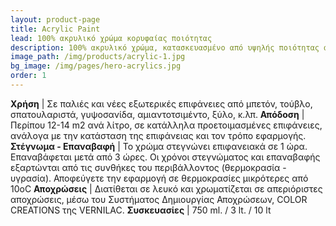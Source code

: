 ```yaml
---
layout: product-page
title: Acrylic Paint
lead: 100% ακρυλικό χρώμα κορυφαίας ποιότητας
description: 100% ακρυλικό χρώμα, κατασκευασμένο από υψηλής ποιότητας ακρυλικές ρητίνες για πολύ μεγάλες αντοχές. Δεν κιτρινίζει, απλώνει θαυμάσια και συνδυάζει εξαιρετικές αντοχές στις δυσμενείς καιρικές συνθήκες, μεγάλη διάρκεια ζωής, άριστη καλυπτικότητα, υψηλή λευκότητα και ευκολία εφαρμογής. <br/><br/>Το ACRYLIC PAINT συνιστάται κυρίως για εξωτερική χρήση σε παλιές και νέες επιφάνειες από σοβά, μπετόν, τούβλο, γυψοσανίδα, αμιαντοτσιμέντο, ξύλο, κ.λπ. και είναι ιδανικό για την προστασία ορεινών ή παραθαλάσσιων κτιρίων, ξενοδοχείων και γενικότερα επιφανειών που δέχονται έντονες κλιματολογικές καταπονήσεις από την ηλιακή ακτινοβολία, τη βροχή, την υγρασία και τους ατμοσφαιρικούς ρύπους. <br/><br/>Το ACRYLIC PAINT δίνει ένα ομοιόμορφο ματ τελείωμα που αδιαβροχοποιεί την επιφάνεια, ενώ ταυτόχρονα αφήνει τους τοίχους να αναπνέουν.
image_path: /img/products/acrylic-1.jpg
bg_image: /img/pages/hero-acrylics.jpg
order: 1
---
```


**Χρήση** | Σε παλιές και νέες εξωτερικές επιφάνειες από μπετόν, τούβλο, σπατουλαριστά, γυψοσανίδα, αμιαντοτσιμέντο, ξύλο, κ.λπ.
**Απόδοση** | Περίπου 12-14 m2 ανά λίτρο, σε κατάλληλα προετοιμασμένες επιφάνειες, ανάλογα με την κατάσταση της επιφάνειας και τον τρόπο εφαρμογής.
**Στέγνωμα - Επαναβαφή** | Το χρώμα στεγνώνει επιφανειακά σε 1 ώρα. Επαναβάφεται μετά από 3 ώρες. Οι χρόνοι στεγνώματος και επαναβαφής εξαρτώνται από τις συνθήκες του περιβάλλοντος (θερμοκρασία - υγρασία). Αποφεύγετε την εφαρμογή σε θερμοκρασίες μικρότερες από 10οC
**Αποχρώσεις** | Διατίθεται σε λευκό και χρωματίζεται σε απεριόριστες αποχρώσεις, μέσω του Συστήματος Δημιουργίας Αποχρώσεων, COLOR CREATIONS της VERNILAC.
**Συσκευασίες** | 750 ml. / 3 lt. / 10 lt